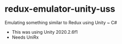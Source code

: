 # redux-emulator-unity-uss
Emulating something similar to Redux using Unity ~ C#

- This was using Unity 2020.2.6f1
- Needs UniRx
